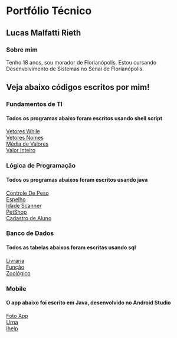  # Portfólio Técnico 
## Lucas Malfatti Rieth 
### Sobre mim
Tenho 18 anos, sou morador de Florianópolis. Estou cursando Desenvolvimento de Sistemas no Senai de Florianópolis.
## Veja abaixo códigos escritos por mim!
### Fundamentos de TI
#### Todos os programas abaixo foram escritos usando shell script
[Vetores While](FundamentosTI/exemplos/VetoresWhile.sh) <br>
[Vetores Nomes](FundamentosTI/exemplos/Vetores_nomes.sh) <br>
[Média de Valores](FundamentosTI/exemplos/médiadevalores.sh) <br>
[Valor Inteiro](FundamentosTI/exemplos/valorinteiro.sh) <br>


### Lógica de Programação
#### Todos os programas abaixos foram escritos usando java
[Controle De Peso](LógicaDeProgramação/controleDePeso.java) <br>
[Espelho](LógicaDeProgramação/espelho.java) <br>
[Idade Scanner](LógicaDeProgramação/idadeScanner.java) <br>
[PetShop](FundamentosTI/exemplos/PetShop) <br>
<a href="https://github.com/lucasmalfatti/portfolioTecnico2A/tree/main/L%C3%B3gicaDePrograma%C3%A7%C3%A3o/CadastraAluno">Cadastro de Aluno</a>


### Banco de Dados
#### Todos as tabelas abaixos foram escritas usando sql
[Livraria](FundamentoDeBD/Livraria.sql) <br>
[Função](FundamentoDeBD/Função.sql) <br>
[Zoológico](FundamentoDeBD/zoológico.sql) <br>

### Mobile
#### O app abaixo foi escrito em Java, desenvolvido no Android Studio
[Foto App](Mobile/AppFoto/) <br>
[Urna](Mobile/Urna/Urna) <br>
[Ihelp](Mobile/AppFoto/src) <br>
